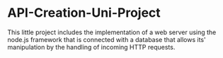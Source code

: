 # API-Creation-Uni-Project
This little project includes the implementation of a web server
using the node.js framework that is connected with a database that 
allows its' manipulation by the handling of incoming HTTP requests.
